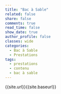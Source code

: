 ```yaml
---
title: "Bac à Sable"
related: false
share: false
comments: true
read_time: false
show_date: true
author_profile: false
classes: wide
categories:
  - Bac à Sable
  - Prestations
tags:
  - prestations
  - contenu
  - bac à sable
---
```


{{site.url}}{{site.baseurl}}
